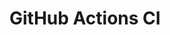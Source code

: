 # GitHub Actions CI





















































































































































































































































































































































































































































































































































































































































































































































































































































































































































































































































































































































































































































































































































































































































































































































































































































































































































































































































































































































































































































































































































































































































































































































































































































































































































































































































































































































































































































































































































































































































































































































































































































































































































































































































































































































































































































































































































































































































